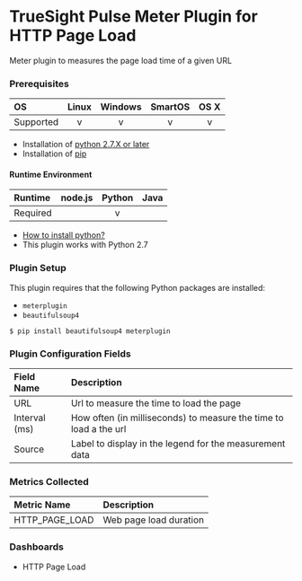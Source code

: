 TrueSight Pulse Meter Plugin for HTTP Page Load
===============================================

Meter plugin to measures the page load time of a given URL

### Prerequisites

|     OS    | Linux | Windows | SmartOS | OS X |
|:----------|:-----:|:-------:|:-------:|:----:|
| Supported |   v   |    v    |    v    |  v   |

- Installation of [python 2.7.X or later](https://wiki.python.org/moin/BeginnersGuide/Download)
- Installation of [pip](https://pip.pypa.io/en/stable/installing/)

#### Runtime Environment

|  Runtime | node.js | Python | Java |
|:---------|:-------:|:------:|:----:|
| Required |         |    v   |      |

* [How to install python?](https://wiki.python.org/moin/BeginnersGuide/Download)
* This plugin works with Python 2.7

### Plugin Setup

This plugin requires that the following Python packages are installed:

- `meterplugin`
- `beautifulsoup4`

```
$ pip install beautifulsoup4 meterplugin
```

### Plugin Configuration Fields

|Field Name    |Description                                                      |
|:-------------|:----------------------------------------------------------------|
|URL           |Url to measure the time to load the page                         |
|Interval (ms) |How often (in milliseconds) to measure the time to load a the url|
|Source        |Label to display in the legend for the measurement data          |

### Metrics Collected

|Metric Name     |Description           |
|:---------------|:---------------------|
|HTTP\_PAGE\_LOAD|Web page load duration|

### Dashboards

- HTTP Page Load
